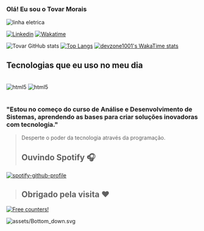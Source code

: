 
### Olá! Eu sou o Tovar Morais 
![linha eletrica](https://user-images.githubusercontent.com/73097560/115834477-dbab4500-a447-11eb-908a-139a6edaec5c.gif)

[![Linkedin](https://img.shields.io/badge/LinkedIn-0077B5?style=for-the-badge&logo=linkedin&logoColor=white)](https://linkedin.com/in/tovar-morais-b7825b205)
[![Wakatime](https://img.shields.io/badge/WakaTime-000000?style=for-the-badge&logo=WakaTime&logoColor=white)](https://wakatime.com/@devzone1001)

![Tovar GitHub stats](https://github-readme-stats.vercel.app/api?username=devzone1001&show_icons=true&theme=radical)
[![Top Langs](https://github-readme-stats.vercel.app/api/top-langs/?username=devzone1001)](https://github.com/anuraghazra/github-readme-stats)
[![devzone1001's WakaTime stats](https://github-readme-stats.vercel.app/api/wakatime?username=devzone1001)](https://github.com/anuraghazra/github-readme-stats)

## Tecnologias que eu uso no meu dia

<div style="display: inline_block"><br/>
    <img align="center" alt="html5" src="https://img.shields.io/badge/C-00599C?style=for-the-badge&logo=c&logoColor=white" />
    <img align="center" alt="html5" src="https://img.shields.io/badge/Java-ED8B00?style=for-the-badge&logo=openjdk&logoColor=white" />
</div><br/>

### "Estou no começo do curso de Análise e Desenvolvimento de Sistemas, aprendendo as bases para criar soluções inovadoras com tecnologia."

> Desperte o poder da tecnologia através da programação.
>
> ## Ouvindo Spotify :headphones:
[![spotify-github-profile](https://spotify-github-profile.vercel.app/api/view?uid=h2s9ug21hmnd912flw0sghz90&cover_image=true&theme=default&show_offline=true&background_color=121212&interchange=false)](https://spotify-github-profile.vercel.app/api/view?uid=h2s9ug21hmnd912flw0sghz90&redirect=true)

> ## Obrigado pela visita ❤️


<a href="https://info.flagcounter.com/grBS"><img src="https://s11.flagcounter.com/map/grBS/size_l/txt_000000/border_000000/pageviews_1/viewers_0/flags_1/" alt="Free counters!" border="0"></a>




![assets/Bottom_down.svg](https://github.com/BEPb/BEPb/raw/main/assets/Bottom_down.svg)
